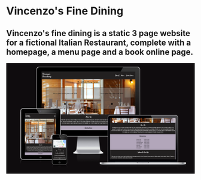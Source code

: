 # Vincenzo's Fine Dining
## Vincenzo's fine dining is a static 3 page website for a fictional Italian Restaurant, complete with a homepage, a menu page and a book online page.
![AmiResponsive](assets/README-images/amiresponsive.jpg)
